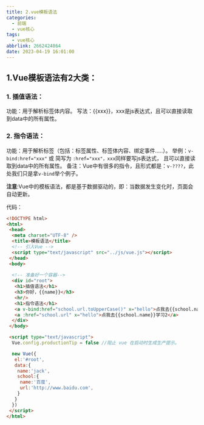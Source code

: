 ```yaml
---
title: 2.vue模板语法
categories:
  - 前端
  - vue核心
tags:
  - vue核心
abbrlink: 2662424864
date: 2023-04-19 16:01:00
---
```

 
## 1.Vue模板语法有2大类：
### 1. 插值语法：
功能：用于解析标签体内容。
写法：{{xxx}}，xxx是js表达式，且可以直接读取到data中的所有属性。
### 2. 指令语法：
功能：用于解析标签（包括：标签属性、标签体内容、绑定事件.....）。
举例：`v-bind:href="xxx"` 或  简写为 `:href="xxx"，xxx`同样要写js表达式，
且可以直接读取到data中的所有属性。
备注：Vue中有很多的指令，且形式都是：`v-????`，此处我们只是拿`v-bind`举个例子。

**注意**:Vue中的模板语法，都是基于数据驱动的，即：当数据发生变化时，页面会自动更新。

代码：

```html
<!DOCTYPE html>
<html>
 <head>
  <meta charset="UTF-8" />
  <title>模板语法</title>
  <!-- 引入Vue -->
  <script type="text/javascript" src="../js/vue.js"></script>
 </head>
 <body>
        
  <!-- 准备好一个容器-->
  <div id="root">
   <h1>插值语法</h1>
   <h3>你好，{{name}}</h3>
   <hr/>
   <h1>指令语法</h1>
   <a v-bind:href="school.url.toUpperCase()" x="hello">点我去{{school.name}}学习1</a>
   <a :href="school.url" x="hello">点我去{{school.name}}学习2</a>
  </div>
 </body>

 <script type="text/javascript">
  Vue.config.productionTip = false //阻止 vue 在启动时生成生产提示。

  new Vue({
   el:'#root',
   data:{
    name:'jack',
    school:{
     name:'百度',
     url:'http://www.baidu.com',
    }
   }
  })
 </script>
</html>
```